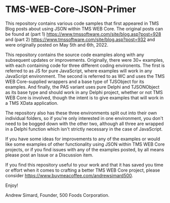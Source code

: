 # TMS-WEB-Core-JSON-Primer

This repository contains various code samples that first appeared in TMS Blog posts about using JSON within
TMS WEB Core. The original posts can be found at (part 1) https://www.tmssoftware.com/site/blog.asp?post=928
and (part 2) https://www.tmssoftware.com/site/blog.asp?post=932 and were originally posted on May 5th and 6th, 2022.

This repository contains the source code examples along with any subsequent updates or improvements.  Originally,
there were 30+ examples, with each containing code for three different coding environents. The first is referred to
as JS for pure JavaScript, where examples will work in any JavaScript environment.  The second is referred to as WC 
and uses the TMS WEB Core-supplied wrappers and a base type of TJSObject for its examples.  And finally, the PAS
variant uses pure Delphi and TJSONObject as its base type and should work in any Delphi project, whether or not 
TMS WEB Core is involved, though the intent is to give examples that will work in a TMS XData application.

The repository also has these three environments split out into their own individual folders, so if you're only
interested in one environment, you don't need to be bogged down with the other two, although all three are wrapped
in a Delphi function which isn't strictly necessary in the case of JavaScript.

If you have some ideas for improvements to any of the examples or would like some examples of other functionality
using JSON within TMS WEB Core projects, or if you find issues with any of the examples posted, by all means please
post an Issue or a Discussion item.

If you find this repository useful to your work and that it has saved you time or effort when it comes to crafting
a better TMS WEB Core project, please consider https://www.buymeacoffee.com/andrewsimard500.

Enjoy!

Andrew Simard, Founder,
500 Foods Corporation.
